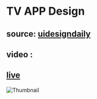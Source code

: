 # TV APP Design
## source: [uidesigndaily](https://uidesigndaily.com/posts/photoshop-tv-app-gallery-day-25)
## video : 
## [live](https://akifcan.github.io/tv-app-uidesigndaily/)
![Thumbnail](https://i.hizliresim.com/1mkDYo.png)
